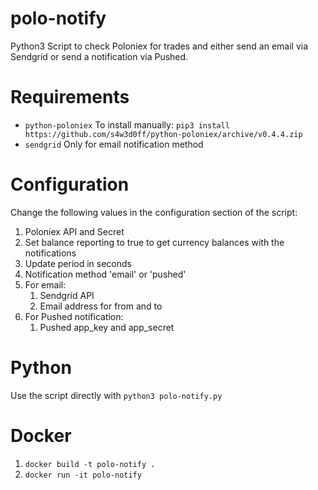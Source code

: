 # polo-notify
Python3 Script to check Poloniex for trades and either send an email via Sendgrid or send a notification via Pushed.

# Requirements

* `python-poloniex` To install manually: `pip3 install https://github.com/s4w3d0ff/python-poloniex/archive/v0.4.4.zip`
* `sendgrid` Only for email notification method

# Configuration

Change the following values in the configuration section of the script:

1. Poloniex API and Secret  
1. Set balance reporting to true to get currency balances with the notifications
1. Update period in seconds
1. Notification method 'email' or 'pushed'
1. For email:
	1. Sendgrid API  
	1. Email address for from and to  
1. For Pushed notification:
	1. Pushed app\_key and app\_secret

# Python

Use the script directly with `python3 polo-notify.py`

# Docker

1. `docker build -t polo-notify .`
2. `docker run -it polo-notify`
